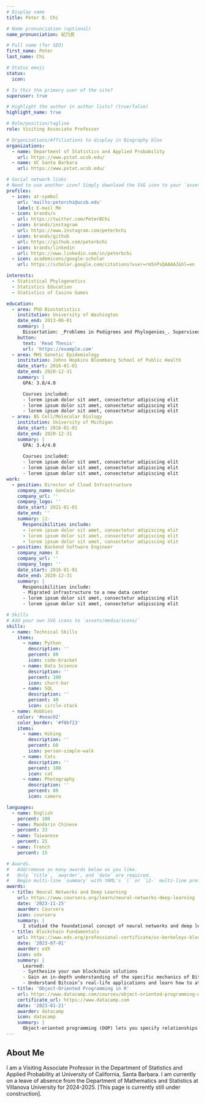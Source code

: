 ```yaml
---
# Display name
title: Peter B. Chi

# Name pronunciation (optional)
name_pronunciation: 紀乃民

# Full name (for SEO)
first_name: Peter
last_name: Chi

# Status emoji
status:
  icon: 

# Is this the primary user of the site?
superuser: true

# Highlight the author in author lists? (true/false)
highlight_name: true

# Role/position/tagline
role: Visiting Associate Professor

# Organizations/Affiliations to display in Biography blox
organizations:
  - name: Department of Statistics and Applied Probability
    url: https://www.pstat.ucsb.edu/
  - name: UC Santa Barbara
    url: https://www.pstat.ucsb.edu/

# Social network links
# Need to use another icon? Simply download the SVG icon to your `assets/media/icons/` folder.
profiles:
  - icon: at-symbol
    url: 'mailto:peterchi@ucsb.edu'
    label: E-mail Me
  - icon: brands/x
    url: https://twitter.com/PeterBChi
  - icon: brands/instagram
    url: https://www.instagram.com/peterbchi
  - icon: brands/github
    url: https://github.com/peterbchi
  - icon: brands/linkedin
    url: https://www.linkedin.com/in/peterbchi
  - icon: academicons/google-scholar
    url: https://scholar.google.com/citations?user=rm5nPsQAAAAJ&hl=en

interests:
  - Statistical Phylogenetics
  - Statistics Education
  - Statistics of Casino Games

education:
  - area: PhD Biostatistics
    institution: University of Washington
    date_end: 2013-06-01
    summary: |
      Dissertation: _Problems in Pedigrees and Phylogenies_. Supervised by [Dr. Volodymyr Minin](https://www.stat.uci.edu/faculty/vladimir-minin/). A version of one chapter won a runner-up award in the Student Paper Competition at the [WNAR conference](https://wnarofibs.wildapricot.org/), and was published in PeerJ ([Chi et al. 2014](https://peerj.com/articles/373/)).
    button:
      text: 'Read Thesis'
      url: 'https://example.com'
  - area: MHS Genetic Epidemiology
    institution: Johns Hopkins Bloomberg School of Public Health
    date_start: 2016-01-01
    date_end: 2020-12-31
    summary: |
      GPA: 3.8/4.0

      Courses included:
      - lorem ipsum dolor sit amet, consectetur adipiscing elit
      - lorem ipsum dolor sit amet, consectetur adipiscing elit
      - lorem ipsum dolor sit amet, consectetur adipiscing elit
  - area: BS Cell/Molecular Biology
    institution: University of Michigan
    date_start: 2016-01-01
    date_end: 2020-12-31
    summary: |
      GPA: 3.4/4.0
      
      Courses included:
      - lorem ipsum dolor sit amet, consectetur adipiscing elit
      - lorem ipsum dolor sit amet, consectetur adipiscing elit
      - lorem ipsum dolor sit amet, consectetur adipiscing elit
work:
  - position: Director of Cloud Infrastructure
    company_name: GenCoin
    company_url: ''
    company_logo: ''
    date_start: 2021-01-01
    date_end: ''
    summary: |2-
      Responsibilities include:
      - lorem ipsum dolor sit amet, consectetur adipiscing elit
      - lorem ipsum dolor sit amet, consectetur adipiscing elit
      - lorem ipsum dolor sit amet, consectetur adipiscing elit
  - position: Backend Software Engineer
    company_name: X
    company_url: ''
    company_logo: ''
    date_start: 2016-01-01
    date_end: 2020-12-31
    summary: |
      Responsibilities include:
      - Migrated infrastructure to a new data center
      - lorem ipsum dolor sit amet, consectetur adipiscing elit
      - lorem ipsum dolor sit amet, consectetur adipiscing elit

# Skills
# Add your own SVG icons to `assets/media/icons/`
skills:
  - name: Technical Skills
    items:
      - name: Python
        description: ''
        percent: 80
        icon: code-bracket
      - name: Data Science
        description: ''
        percent: 100
        icon: chart-bar
      - name: SQL
        description: ''
        percent: 40
        icon: circle-stack
  - name: Hobbies
    color: '#eeac02'
    color_border: '#f0bf23'
    items:
      - name: Hiking
        description: ''
        percent: 60
        icon: person-simple-walk
      - name: Cats
        description: ''
        percent: 100
        icon: cat
      - name: Photography
        description: ''
        percent: 80
        icon: camera

languages:
  - name: English
    percent: 100
  - name: Mandarin Chinese
    percent: 33
  - name: Taiwanese
    percent: 25
  - name: French
    percent: 15

# Awards.
#   Add/remove as many awards below as you like.
#   Only `title`, `awarder`, and `date` are required.
#   Begin multi-line `summary` with YAML's `|` or `|2-` multi-line prefix and indent 2 spaces below.
awards:
  - title: Neural Networks and Deep Learning
    url: https://www.coursera.org/learn/neural-networks-deep-learning
    date: '2023-11-25'
    awarder: Coursera
    icon: coursera
    summary: |
      I studied the foundational concept of neural networks and deep learning. By the end, I was familiar with the significant technological trends driving the rise of deep learning; build, train, and apply fully connected deep neural networks; implement efficient (vectorized) neural networks; identify key parameters in a neural network’s architecture; and apply deep learning to your own applications.
  - title: Blockchain Fundamentals
    url: https://www.edx.org/professional-certificate/uc-berkeleyx-blockchain-fundamentals
    date: '2023-07-01'
    awarder: edX
    icon: edx
    summary: |
      Learned:
      - Synthesize your own blockchain solutions
      - Gain an in-depth understanding of the specific mechanics of Bitcoin
      - Understand Bitcoin’s real-life applications and learn how to attack and destroy Bitcoin, Ethereum, smart contracts and Dapps, and alternatives to Bitcoin’s Proof-of-Work consensus algorithm
  - title: 'Object-Oriented Programming in R'
    url: https://www.datacamp.com/courses/object-oriented-programming-with-s3-and-r6-in-r
    certificate_url: https://www.datacamp.com
    date: '2023-01-21'
    awarder: datacamp
    icon: datacamp
    summary: |
      Object-oriented programming (OOP) lets you specify relationships between functions and the objects that they can act on, helping you manage complexity in your code. This is an intermediate level course, providing an introduction to OOP, using the S3 and R6 systems. S3 is a great day-to-day R programming tool that simplifies some of the functions that you write. R6 is especially useful for industry-specific analyses, working with web APIs, and building GUIs.
---
```


## About Me

I am a Visiting Associate Professor in the Department of Statistics and Applied Probability at University of California, Santa Barbara. I am currently on a leave of absence from the Department of Mathematics and Statistics at Villanova University for 2024-2025. [This page is currently still under construction].

